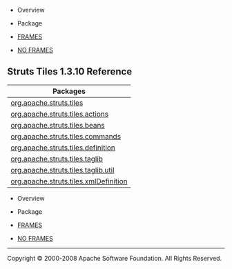 -   Overview
-   Package

-   [FRAMES](index.html.md)
-   [NO FRAMES](overview-summary.html.md)

Struts Tiles 1.3.10 Reference
-----------------------------

| Packages                                                                                            |
|-----------------------------------------------------------------------------------------------------|
| [org.apache.struts.tiles](org/apache/struts/tiles/package-summary.html.md)                             |
| [org.apache.struts.tiles.actions](org/apache/struts/tiles/actions/package-summary.html.md)             |
| [org.apache.struts.tiles.beans](org/apache/struts/tiles/beans/package-summary.html.md)                 |
| [org.apache.struts.tiles.commands](org/apache/struts/tiles/commands/package-summary.html.md)           |
| [org.apache.struts.tiles.definition](org/apache/struts/tiles/definition/package-summary.html.md)       |
| [org.apache.struts.tiles.taglib](org/apache/struts/tiles/taglib/package-summary.html.md)               |
| [org.apache.struts.tiles.taglib.util](org/apache/struts/tiles/taglib/util/package-summary.html.md)     |
| [org.apache.struts.tiles.xmlDefinition](org/apache/struts/tiles/xmlDefinition/package-summary.html.md) |

-   Overview
-   Package

-   [FRAMES](index.html.md)
-   [NO FRAMES](overview-summary.html.md)

------------------------------------------------------------------------

Copyright © 2000-2008 Apache Software Foundation. All Rights Reserved.
